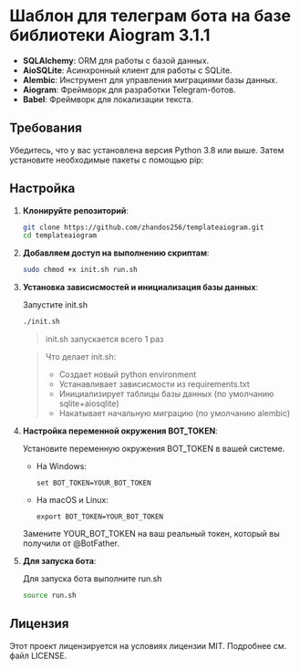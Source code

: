 # Шаблон для телеграм бота на базе библиотеки Aiogram 3.1.1

- **SQLAlchemy**: ORM для работы с базой данных.
- **AioSQLite**: Асинхронный клиент для работы с SQLite.
- **Alembic**: Инструмент для управления миграциями базы данных.
- **Aiogram**: Фреймворк для разработки Telegram-ботов.
- **Babel**: Фреймворк для локализации текста.

## Требования

Убедитесь, что у вас установлена версия Python 3.8 или выше. Затем установите необходимые пакеты с помощью pip:

## Настройка

1. **Клонируйте репозиторий**:

    ```bash
    git clone https://github.com/zhandos256/templateaiogram.git
    cd templateaiogram
    ```

2. **Добавляем доступ на выполнению скриптам**:

    ```bash
    sudo chmod +x init.sh run.sh
    ```

3. **Установка зависисмостей и инициализация базы данных**:

    Запустите init.sh

    ```bash
    ./init.sh
    ```
    > init.sh запускается всего 1 раз

    > Что делает init.sh:
    > - Создает новый python environment
    > - Устанавливает зависисмости из requirements.txt
    > - Инициализирует таблицы базы данных (по умолчанию sqlite+aiosqlite)
    > - Накатывает начальную миграцию (по умолчанию alembic)

4. **Настройка переменной окружения BOT_TOKEN**:

    Установите переменную окружения BOT_TOKEN в вашей системе.
    - На Windows:
        ```
        set BOT_TOKEN=YOUR_BOT_TOKEN
        ```
    - На macOS и Linux:
        ```
        export BOT_TOKEN=YOUR_BOT_TOKEN
        ```
    Замените YOUR_BOT_TOKEN на ваш реальный токен, который вы получили от @BotFather.

5. **Для запуска бота**:

    Для запуска бота выполните run.sh

    ```bash
    source run.sh
    ```

## Лицензия

Этот проект лицензируется на условиях лицензии MIT. Подробнее см. файл LICENSE.